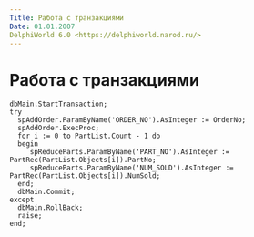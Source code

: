 ```yaml
---
Title: Работа с транзакциями
Date: 01.01.2007
DelphiWorld 6.0 <https://delphiworld.narod.ru/>
---
```



Работа с транзакциями
=====================

    dbMain.StartTransaction;
    try
      spAddOrder.ParamByName('ORDER_NO').AsInteger := OrderNo;
      spAddOrder.ExecProc;
      for i := 0 to PartList.Count - 1 do
      begin
         spReduceParts.ParamByName('PART_NO').AsInteger := PartRec(PartList.Objects[i]).PartNo;
         spReduceParts.ParamByName('NUM_SOLD').AsInteger := PartRec(PartList.Objects[i]).NumSold;
      end;
      dbMain.Commit;
    except
      dbMain.RollBack;
      raise;
    end;



